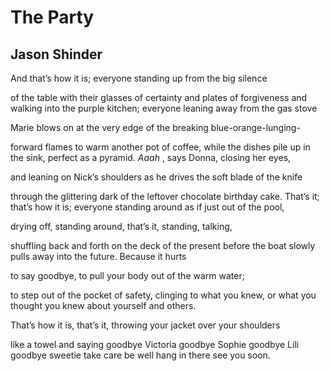 # The Party
## Jason Shinder
And that’s how it is; everyone standing up from the big silence

of the table with their glasses of certainty and plates of forgiveness
and walking into the purple kitchen; everyone leaning away from the gas stove

Marie blows on at the very edge of the breaking blue-orange-lunging-

forward flames to warm another pot of coffee, while the dishes pile up in the
sink,
perfect as a pyramid. _Aaah_ , says Donna, closing her eyes,

and leaning on Nick’s shoulders as he drives the soft blade of the knife

through the glittering dark of the leftover chocolate birthday cake.
That’s it; that’s how it is; everyone standing around as if just out of the
pool,

drying off, standing around, that’s it, standing, talking,

shuffling back and forth on the deck of the present
before the boat slowly pulls away into the future. Because it hurts

to say goodbye, to pull your body out of the warm water;

to step out of the pocket of safety, clinging to what you knew,
or what you thought you knew about yourself and others.

That’s how it is, that’s it, throwing your jacket over your shoulders

like a towel and saying goodbye Victoria goodbye Sophie goodbye
Lili goodbye sweetie take care be well hang in there see you soon.